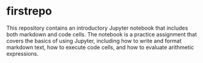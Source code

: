 # firstrepo
This repository contains an introductory Jupyter notebook that includes both markdown and code cells. The notebook is a practice assignment that covers the basics of using Jupyter, including how to write and format markdown text, how to execute code cells, and how to evaluate arithmetic expressions. 
